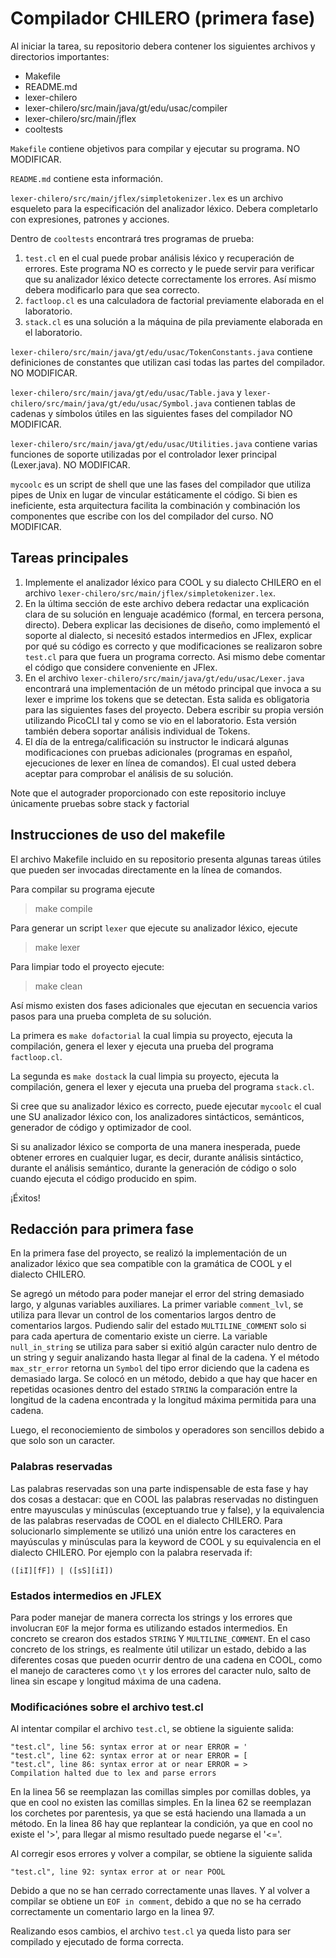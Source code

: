 Compilador CHILERO (primera fase)
=================================

Al iniciar la tarea, su repositorio debera contener los siguientes archivos y directorios importantes:

* Makefile
* README.md
* lexer-chilero
* lexer-chilero/src/main/java/gt/edu/usac/compiler
* lexer-chilero/src/main/jflex
* cooltests

`Makefile` contiene objetivos para compilar y ejecutar su programa. NO MODIFICAR.

`README.md` contiene esta información. 

`lexer-chilero/src/main/jflex/simpletokenizer.lex` es un archivo esqueleto para la especificación del analizador léxico. Debera completarlo con expresiones, patrones y acciones.

Dentro de `cooltests` encontrará tres programas de prueba:

1. `test.cl` en el cual puede probar análisis léxico y recuperación de errores. Este programa NO es correcto y le puede servir para verificar que su analizador léxico detecte correctamente los errores. Así mismo debera modificarlo para que sea correcto.
2. `factloop.cl` es una calculadora de factorial previamente elaborada en el laboratorio.
3. `stack.cl` es una solución a la máquina de pila previamente elaborada en el laboratorio.

`lexer-chilero/src/main/java/gt/edu/usac/TokenConstants.java` contiene definiciones de constantes que utilizan casi todas las partes del compilador. NO MODIFICAR.

`lexer-chilero/src/main/java/gt/edu/usac/Table.java` y `lexer-chilero/src/main/java/gt/edu/usac/Symbol.java` contienen tablas de cadenas y símbolos útiles en las siguientes fases del compilador NO MODIFICAR.

`lexer-chilero/src/main/java/gt/edu/usac/Utilities.java` contiene varias funciones de soporte utilizadas por el controlador lexer principal (Lexer.java). NO MODIFICAR.

`mycoolc` es un script de shell que une las fases del compilador que utiliza pipes de Unix en lugar de vincular estáticamente el código.  Si bien es ineficiente, esta arquitectura facilita la combinación y combinación los componentes que escribe con los del compilador del curso. NO MODIFICAR.

Tareas principales
------------------

1. Implemente el analizador léxico para COOL y su dialecto CHILERO en el archivo `lexer-chilero/src/main/jflex/simpletokenizer.lex`.
2. En la última sección de este archivo debera redactar una explicación clara de su solución en lenguaje académico (formal, en tercera persona, directo). Debera explicar las decisiones de diseño, como implementó el soporte al dialecto, si necesitó estados intermedios en JFlex, explicar por qué su código es correcto y que modificaciones se realizaron sobre `test.cl` para que fuera un programa correcto.  Asi mismo debe comentar el código que considere conveniente en JFlex.
3. En el archivo `lexer-chilero/src/main/java/gt/edu/usac/Lexer.java` encontrará una implementación de un método principal que invoca a su lexer e imprime los tokens que se detectan. Esta salida es obligatoria para las siguientes fases del proyecto. Debera escribir su propia versión utilizando PicoCLI tal y como se vio en el laboratorio. Esta versión también debera soportar análisis individual de Tokens.
4. El día de la entrega/calificación su instructor le indicará algunas modificaciones con pruebas adicionales (programas en español, ejecuciones de lexer en línea de comandos). El cual usted debera aceptar para comprobar el análisis de su solución.

Note que el autograder proporcionado con este repositorio incluye únicamente pruebas sobre stack y factorial

Instrucciones de uso del makefile
---------------------------------

El archivo Makefile incluido en su repositorio presenta algunas tareas útiles que pueden ser invocadas directamente en la línea de comandos.

Para compilar su programa ejecute

> make compile

Para generar un script `lexer` que ejecute su analizador léxico, ejecute

> make lexer

Para limpiar todo el proyecto ejecute:

> make clean

Así mismo existen dos fases adicionales que ejecutan en secuencia varios pasos para una prueba completa de su solución.

La primera es `make dofactorial` la cual limpia su proyecto, ejecuta la compilación, genera el lexer y ejecuta una prueba del programa `factloop.cl`.

La segunda es `make dostack` la cual limpia su proyecto, ejecuta la compilación, genera el lexer y ejecuta una prueba del programa `stack.cl`.

Si cree que su analizador léxico es correcto, puede ejecutar `mycoolc` el cual une SU analizador léxico con, los analizadores sintácticos, semánticos, generador de código y optimizador de cool. 

Si su analizador léxico se comporta de una manera inesperada, puede obtener errores en cualquier lugar, es decir, durante análisis sintáctico, durante el análisis semántico, durante la generación de código o solo cuando ejecuta el código producido en spim. 

¡Éxitos!

Redacción para primera fase
---------------------------

En la primera fase del proyecto, se realizó la implementación de un analizador léxico que sea compatible con la gramática de COOL y el dialecto CHILERO.

Se agregó un método para poder manejar el error del string demasiado largo, y algunas variables auxiliares. La primer variable `comment_lvl`, se utiliza para llevar un control de los comentarios largos dentro de comentarios largos. Pudiendo salir del estado `MULTILINE_COMMENT` solo si para cada apertura de comentario existe un cierre. La variable `null_in_string` se utiliza para saber si exitió algún caracter nulo dentro de un string y seguir analizando hasta llegar al final de la cadena. Y el método `max_str_error` retorna un `Symbol` del tipo error diciendo que la cadena es demasiado larga. Se colocó en un método, debido a que hay que hacer en repetidas ocasiones dentro del estado `STRING` la comparación entre la longitud de la cadena encontrada y la longitud máxima permitida para una cadena.

Luego, el reconociemiento de simbolos y operadores son sencillos debido a que solo son un caracter.

### Palabras reservadas
Las palabras reservadas son una parte indispensable de esta fase y hay dos cosas a destacar: que en COOL las palabras reservadas no distinguen entre mayusculas y minúsculas (exceptuando true y false), y la equivalencia de las palabras reservadas de COOL en el dialecto CHILERO. Para solucionarlo simplemente se utilizó una unión entre los caracteres en mayúsculas y minúsculas para la keyword de COOL y su equivalencia en el dialecto CHILERO. Por ejemplo con la palabra reservada if:
```
([iI][fF]) | ([sS][iI])
```
### Estados intermedios en JFLEX
Para poder manejar de manera correcta los strings y los errores que involucran `EOF` la mejor forma es utilizando estados intermedios. En concreto se crearon dos estados `STRING` Y `MULTILINE_COMMENT`. En el caso concreto de los strings, es realmente útil utilizar un estado, debido a las diferentes cosas que pueden ocurrir dentro de una cadena en COOL, como el manejo de caracteres como `\t` y los errores del caracter nulo, salto de linea sin escape y longitud máxima de una cadena.

### Modificaciónes sobre el archivo test.cl
Al intentar compilar el archivo `test.cl`, se obtiene la siguiente salida:
```
"test.cl", line 56: syntax error at or near ERROR = '
"test.cl", line 62: syntax error at or near ERROR = [
"test.cl", line 86: syntax error at or near ERROR = >
Compilation halted due to lex and parse errors
```
En la linea 56 se reemplazan las comillas simples por comillas dobles, ya que en cool no existen las comillas simples. En la linea 62 se reemplazan los corchetes por parentesis, ya que se está haciendo una llamada a un método. En la linea 86 hay que replantear la condición, ya que en cool no existe el '>', para llegar al mismo resultado puede negarse el '<='.

Al corregir esos errores y volver a compilar, se obtiene la siguiente salida
```
"test.cl", line 92: syntax error at or near POOL
```
Debido a que no se han cerrado correctamente unas llaves. Y al volver a compilar se obtiene un `EOF in comment`, debido a que no se ha cerrado correctamente un comentario largo en la linea 97.

Realizando esos cambios, el archivo `test.cl` ya queda listo para ser compilado y ejecutado de forma correcta.